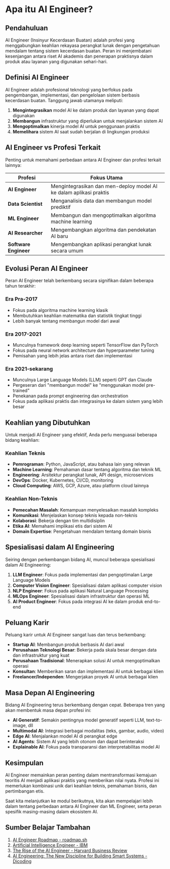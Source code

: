 # Apa itu AI Engineer?

## Pendahuluan

AI Engineer (Insinyur Kecerdasan Buatan) adalah profesi yang menggabungkan keahlian rekayasa perangkat lunak dengan pengetahuan mendalam tentang sistem kecerdasan buatan. Peran ini menjembatani kesenjangan antara riset AI akademis dan penerapan praktisnya dalam produk atau layanan yang digunakan sehari-hari.

## Definisi AI Engineer

AI Engineer adalah profesional teknologi yang berfokus pada pengembangan, implementasi, dan pengelolaan sistem berbasis kecerdasan buatan. Tanggung jawab utamanya meliputi:

1. **Mengintegrasikan** model AI ke dalam produk dan layanan yang dapat digunakan
2. **Membangun** infrastruktur yang diperlukan untuk menjalankan sistem AI
3. **Mengoptimalkan** kinerja model AI untuk penggunaan praktis
4. **Memelihara** sistem AI saat sudah berjalan di lingkungan produksi

## AI Engineer vs Profesi Terkait

Penting untuk memahami perbedaan antara AI Engineer dan profesi terkait lainnya:

| **Profesi** | **Fokus Utama** |
|-------------|-----------------|
| **AI Engineer** | Mengintegrasikan dan men-deploy model AI ke dalam aplikasi praktis |
| **Data Scientist** | Menganalisis data dan membangun model prediktif |
| **ML Engineer** | Membangun dan mengoptimalkan algoritma machine learning |
| **AI Researcher** | Mengembangkan algoritma dan pendekatan AI baru |
| **Software Engineer** | Mengembangkan aplikasi perangkat lunak secara umum |

## Evolusi Peran AI Engineer

Peran AI Engineer telah berkembang secara signifikan dalam beberapa tahun terakhir:

### Era Pra-2017
- Fokus pada algoritma machine learning klasik
- Membutuhkan keahlian matematika dan statistik tingkat tinggi
- Lebih banyak tentang membangun model dari awal

### Era 2017-2021
- Munculnya framework deep learning seperti TensorFlow dan PyTorch
- Fokus pada neural network architecture dan hyperparameter tuning
- Pemisahan yang lebih jelas antara riset dan implementasi

### Era 2021-sekarang
- Munculnya Large Language Models (LLM) seperti GPT dan Claude
- Pergeseran dari "membangun model" ke "menggunakan model pre-trained"
- Penekanan pada prompt engineering dan orchestration
- Fokus pada aplikasi praktis dan integrasinya ke dalam sistem yang lebih besar

## Keahlian yang Dibutuhkan

Untuk menjadi AI Engineer yang efektif, Anda perlu menguasai beberapa bidang keahlian:

### Keahlian Teknis
- **Pemrograman**: Python, JavaScript, atau bahasa lain yang relevan
- **Machine Learning**: Pemahaman dasar tentang algoritma dan teknik ML
- **Engineering**: Arsitektur perangkat lunak, API design, microservices
- **DevOps**: Docker, Kubernetes, CI/CD, monitoring
- **Cloud Computing**: AWS, GCP, Azure, atau platform cloud lainnya

### Keahlian Non-Teknis
- **Pemecahan Masalah**: Kemampuan menyelesaikan masalah kompleks
- **Komunikasi**: Menjelaskan konsep teknis kepada non-teknis
- **Kolaborasi**: Bekerja dengan tim multidisiplin
- **Etika AI**: Memahami implikasi etis dari sistem AI
- **Domain Expertise**: Pengetahuan mendalam tentang domain bisnis

## Spesialisasi dalam AI Engineering

Seiring dengan perkembangan bidang AI, muncul beberapa spesialisasi dalam AI Engineering:

1. **LLM Engineer**: Fokus pada implementasi dan pengoptimalan Large Language Models
2. **Computer Vision Engineer**: Spesialisasi dalam aplikasi computer vision
3. **NLP Engineer**: Fokus pada aplikasi Natural Language Processing
4. **MLOps Engineer**: Spesialisasi dalam infrastruktur dan operasi ML
5. **AI Product Engineer**: Fokus pada integrasi AI ke dalam produk end-to-end

## Peluang Karir

Peluang karir untuk AI Engineer sangat luas dan terus berkembang:

- **Startup AI**: Membangun produk berbasis AI dari awal
- **Perusahaan Teknologi Besar**: Bekerja pada skala besar dengan data dan infrastruktur yang kuat
- **Perusahaan Tradisional**: Menerapkan solusi AI untuk mengoptimalkan operasi
- **Konsultan**: Memberikan saran dan implementasi AI untuk berbagai klien
- **Freelancer/Independen**: Mengerjakan proyek AI untuk berbagai klien

## Masa Depan AI Engineering

Bidang AI Engineering terus berkembang dengan cepat. Beberapa tren yang akan membentuk masa depan profesi ini:

- **AI Generatif**: Semakin pentingnya model generatif seperti LLM, text-to-image, dll
- **Multimodal AI**: Integrasi berbagai modalitas (teks, gambar, audio, video)
- **Edge AI**: Menjalankan model AI di perangkat edge
- **AI Agents**: Sistem AI yang lebih otonom dan dapat berinteraksi
- **Explainable AI**: Fokus pada transparansi dan interpretabilitas model AI

## Kesimpulan

AI Engineer memainkan peran penting dalam mentransformasi kemajuan teoritis AI menjadi aplikasi praktis yang memberikan nilai nyata. Profesi ini memerlukan kombinasi unik dari keahlian teknis, pemahaman bisnis, dan pertimbangan etis.

Saat kita melanjutkan ke modul berikutnya, kita akan mempelajari lebih dalam tentang perbedaan antara AI Engineer dan ML Engineer, serta peran spesifik masing-masing dalam ekosistem AI.

## Sumber Belajar Tambahan

1. [AI Engineer Roadmap - roadmap.sh](https://roadmap.sh/ai-engineer)
2. [Artificial Intelligence Engineer - IBM](https://www.ibm.com/topics/artificial-intelligence-engineer)
3. [The Rise of the AI Engineer - Harvard Business Review](https://hbr.org/2023/04/the-rise-of-the-ai-engineer)
4. [AI Engineering: The New Discipline for Building Smart Systems - Dicoding](https://www.dicoding.com/blog/ai-engineering/)
